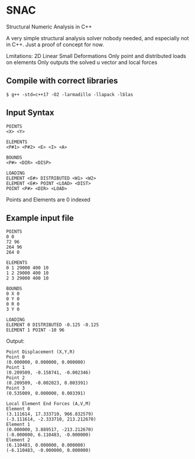 # SNAC

Structural Numeric Analysis in C++

A very simple structural analysis solver nobody needed, and especially not in C++. Just a proof of concept for now.

Lmitations:
2D Linear Small Deformations
Only point and distributed loads on elements
Only outputs the solved u vector and local forces

## Compile with correct libraries

```
$ g++ -std=c++17 -O2 -larmadillo -llapack -lblas
```

## Input Syntax
```
POINTS
<X> <Y>

ELEMENTS
<P#1> <P#2> <E> <I> <A>

BOUNDS
<P#> <DIR> <DISP>

LOADING
ELEMENT <E#> DISTRIBUTED <W1> <W2>
ELEMENT <E#> POINT <LOAD> <DIST>
POINT <P#> <DIR> <LOAD>
```
Points and Elements are 0 indexed


## Example input file

```
POINTS
0 0
72 96
264 96
264 0

ELEMENTS
0 1 29000 400 10
1 2 29000 400 10
2 3 29000 400 10

BOUNDS
0 X 0
0 Y 0
0 R 0
3 Y 0

LOADING
ELEMENT 0 DISTRIBUTED -0.125 -0.125
ELEMENT 1 POINT -10 96

```

Output:

```
Point Displacement (X,Y,R)
Point 0
(0.000000, 0.000000, 0.000000)
Point 1
(0.209509, -0.158741, -0.002346)
Point 2
(0.209509, -0.002023, 0.003391)
Point 3
(0.535009, 0.000000, 0.003391)

Local Element End Forces (A,V,M)
Element 0
(3.111614, 17.333710, 966.832579)
(-3.111614, -2.333710, 213.212670)
Element 1
(0.000000, 3.889517, -213.212670)
(-0.000000, 6.110483, -0.000000)
Element 2
(6.110483, 0.000000, 0.000000)
(-6.110483, -0.000000, 0.000000)

```
